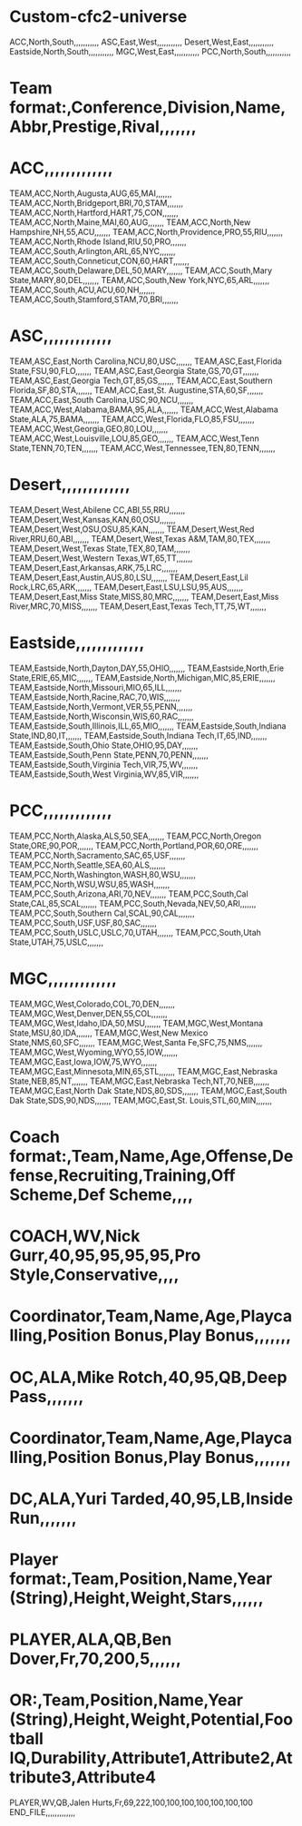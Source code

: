 # Custom-cfc2-universe
ACC,North,South,,,,,,,,,,,
ASC,East,West,,,,,,,,,,,
Desert,West,East,,,,,,,,,,,
Eastside,North,South,,,,,,,,,,,
MGC,West,East,,,,,,,,,,,
PCC,North,South,,,,,,,,,,,
# Team format:,Conference,Division,Name,Abbr,Prestige,Rival,,,,,,,
# ACC,,,,,,,,,,,,,
TEAM,ACC,North,Augusta,AUG,65,MAI,,,,,,,
TEAM,ACC,North,Bridgeport,BRI,70,STAM,,,,,,,
TEAM,ACC,North,Hartford,HART,75,CON,,,,,,,
TEAM,ACC,North,Maine,MAI,60,AUG,,,,,,,
TEAM,ACC,North,New Hampshire,NH,55,ACU,,,,,,,
TEAM,ACC,North,Providence,PRO,55,RIU,,,,,,,
TEAM,ACC,North,Rhode Island,RIU,50,PRO,,,,,,,
TEAM,ACC,South,Arlington,ARL,65,NYC,,,,,,,
TEAM,ACC,South,Conneticut,CON,60,HART,,,,,,,
TEAM,ACC,South,Delaware,DEL,50,MARY,,,,,,,
TEAM,ACC,South,Mary State,MARY,80,DEL,,,,,,,
TEAM,ACC,South,New York,NYC,65,ARL,,,,,,,
TEAM,ACC,South,ACU,ACU,60,NH,,,,,,,
TEAM,ACC,South,Stamford,STAM,70,BRI,,,,,,,
# ASC,,,,,,,,,,,,,
TEAM,ASC,East,North Carolina,NCU,80,USC,,,,,,,
TEAM,ASC,East,Florida State,FSU,90,FLO,,,,,,,
TEAM,ASC,East,Georgia State,GS,70,GT,,,,,,,
TEAM,ASC,East,Georgia Tech,GT,85,GS,,,,,,,
TEAM,ACC,East,Southern Florida,SF,80,STA,,,,,,,
TEAM,ACC,East,St. Augustine,STA,60,SF,,,,,,,
TEAM,ACC,East,South Carolina,USC,90,NCU,,,,,,,
TEAM,ACC,West,Alabama,BAMA,95,ALA,,,,,,,
TEAM,ACC,West,Alabama State,ALA,75,BAMA,,,,,,,
TEAM,ACC,West,Florida,FLO,85,FSU,,,,,,,
TEAM,ACC,West,Georgia,GEO,80,LOU,,,,,,,
TEAM,ACC,West,Louisville,LOU,85,GEO,,,,,,,
TEAM,ACC,West,Tenn State,TENN,70,TEN,,,,,,,
TEAM,ACC,West,Tennessee,TEN,80,TENN,,,,,,,
# Desert,,,,,,,,,,,,,
TEAM,Desert,West,Abilene CC,ABI,55,RRU,,,,,,,
TEAM,Desert,West,Kansas,KAN,60,OSU,,,,,,,
TEAM,Desert,West,OSU,OSU,85,KAN,,,,,,,
TEAM,Desert,West,Red River,RRU,60,ABI,,,,,,,
TEAM,Desert,West,Texas A&M,TAM,80,TEX,,,,,,,
TEAM,Desert,West,Texas State,TEX,80,TAM,,,,,,,
TEAM,Desert,West,Western Texas,WT,65,TT,,,,,,,
TEAM,Desert,East,Arkansas,ARK,75,LRC,,,,,,,
TEAM,Desert,East,Austin,AUS,80,LSU,,,,,,,
TEAM,Desert,East,Lil Rock,LRC,65,ARK,,,,,,,
TEAM,Desert,East,LSU,LSU,95,AUS,,,,,,,
TEAM,Desert,East,Miss State,MISS,80,MRC,,,,,,,
TEAM,Desert,East,Miss River,MRC,70,MISS,,,,,,,
TEAM,Desert,East,Texas Tech,TT,75,WT,,,,,,,
# Eastside,,,,,,,,,,,,,
TEAM,Eastside,North,Dayton,DAY,55,OHIO,,,,,,,
TEAM,Eastside,North,Erie State,ERIE,65,MIC,,,,,,,
TEAM,Eastside,North,Michigan,MIC,85,ERIE,,,,,,,
TEAM,Eastside,North,Missouri,MIO,65,ILL,,,,,,,
TEAM,Eastside,North,Racine,RAC,70,WIS,,,,,,,
TEAM,Eastside,North,Vermont,VER,55,PENN,,,,,,,
TEAM,Eastside,North,Wisconsin,WIS,60,RAC,,,,,,,
TEAM,Eastside,South,Illinois,ILL,65,MIO,,,,,,,
TEAM,Eastside,South,Indiana State,IND,80,IT,,,,,,,
TEAM,Eastside,South,Indiana Tech,IT,65,IND,,,,,,,
TEAM,Eastside,South,Ohio State,OHIO,95,DAY,,,,,,,
TEAM,Eastside,South,Penn State,PENN,70,PENN,,,,,,,
TEAM,Eastside,South,Virginia Tech,VIR,75,WV,,,,,,,
TEAM,Eastside,South,West Virginia,WV,85,VIR,,,,,,,
# PCC,,,,,,,,,,,,,
TEAM,PCC,North,Alaska,ALS,50,SEA,,,,,,,
TEAM,PCC,North,Oregon State,ORE,90,POR,,,,,,,
TEAM,PCC,North,Portland,POR,60,ORE,,,,,,,
TEAM,PCC,North,Sacramento,SAC,65,USF,,,,,,,
TEAM,PCC,North,Seattle,SEA,60,ALS,,,,,,,
TEAM,PCC,North,Washington,WASH,80,WSU,,,,,,,
TEAM,PCC,North,WSU,WSU,85,WASH,,,,,,,
TEAM,PCC,South,Arizona,ARI,70,NEV,,,,,,,
TEAM,PCC,South,Cal State,CAL,85,SCAL,,,,,,,
TEAM,PCC,South,Nevada,NEV,50,ARI,,,,,,,
TEAM,PCC,South,Southern Cal,SCAL,90,CAL,,,,,,,
TEAM,PCC,South,USF,USF,80,SAC,,,,,,,
TEAM,PCC,South,USLC,USLC,70,UTAH,,,,,,,
TEAM,PCC,South,Utah State,UTAH,75,USLC,,,,,,,
# MGC,,,,,,,,,,,,,
TEAM,MGC,West,Colorado,COL,70,DEN,,,,,,,
TEAM,MGC,West,Denver,DEN,55,COL,,,,,,,
TEAM,MGC,West,Idaho,IDA,50,MSU,,,,,,,
TEAM,MGC,West,Montana State,MSU,80,IDA,,,,,,,
TEAM,MGC,West,New Mexico State,NMS,60,SFC,,,,,,,
TEAM,MGC,West,Santa Fe,SFC,75,NMS,,,,,,,
TEAM,MGC,West,Wyoming,WYO,55,IOW,,,,,,,
TEAM,MGC,East,Iowa,IOW,75,WYO,,,,,,,
TEAM,MGC,East,Minnesota,MIN,65,STL,,,,,,,
TEAM,MGC,East,Nebraska State,NEB,85,NT,,,,,,,
TEAM,MGC,East,Nebraska Tech,NT,70,NEB,,,,,,,
TEAM,MGC,East,North Dak State,NDS,80,SDS,,,,,,,
TEAM,MGC,East,South Dak State,SDS,90,NDS,,,,,,,
TEAM,MGC,East,St. Louis,STL,60,MIN,,,,,,,
# Coach format:,Team,Name,Age,Offense,Defense,Recruiting,Training,Off Scheme,Def Scheme,,,,
# COACH,WV,Nick Gurr,40,95,95,95,95,Pro Style,Conservative,,,,
# Coordinator,Team,Name,Age,Playcalling,Position Bonus,Play Bonus,,,,,,,
# OC,ALA,Mike Rotch,40,95,QB,Deep Pass,,,,,,,
# Coordinator,Team,Name,Age,Playcalling,Position Bonus,Play Bonus,,,,,,,
# DC,ALA,Yuri Tarded,40,95,LB,Inside Run,,,,,,,
# Player format:,Team,Position,Name,Year (String),Height,Weight,Stars,,,,,,
# PLAYER,ALA,QB,Ben Dover,Fr,70,200,5,,,,,,
# OR:,Team,Position,Name,Year (String),Height,Weight,Potential,Football IQ,Durability,Attribute1,Attribute2,Attribute3,Attribute4
PLAYER,WV,QB,Jalen Hurts,Fr,69,222,100,100,100,100,100,100,100
END_FILE,,,,,,,,,,,,,
